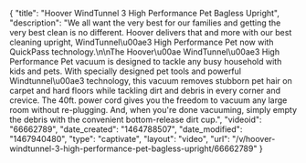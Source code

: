 {
    "title": "Hoover WindTunnel 3 High Performance Pet Bagless Upright",
    "description": "We all want the very best for our families and getting the very best clean is no different. Hoover delivers that and more with our best cleaning upright, WindTunnel\u00ae3 High Performance Pet now with QuickPass technology.\n\nThe Hoover\u00ae WindTunnel\u00ae3 High Performance Pet vacuum is designed to tackle any busy household with kids and pets. With specially designed pet tools and powerful Windtunnel\u00ae3 technology, this vacuum removes stubborn pet hair on carpet and hard floors while tackling dirt and debris in every corner and crevice. The 40ft. power cord gives you the freedom to vacuum any large room without re-plugging. And, when you're done vacuuming, simply empty the debris with the convenient bottom-release dirt cup.",
    "videoid": "66662789",
    "date_created": "1464788507",
    "date_modified": "1467940480",
    "type": "captivate",
    "layout": "video",
    "url": "\/v\/hoover-windtunnel-3-high-performance-pet-bagless-upright\/66662789"
}